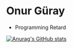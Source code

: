 

# Onur Güray

- Programming Retard


[![Anurag's GitHub stats](https://github-readme-stats.vercel.app/api?username=onurgry)](https://github.com/anuraghazra/github-readme-stats)
